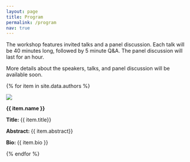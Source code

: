 ```yaml
---
layout: page
title: Program
permalink: /program
nav: true
---
```


The workshop features invited talks and a panel discussion. 
Each talk will be 40 minutes long, followed by 5 minute Q&A. 
The panel discussion will last for an hour. 

More details about the speakers, talks, and panel discussion will be available soon.


{% for item in site.data.authors %}

<img class="author-img" src="/assets/img/{{item.img}}">

<!-- 
**{{ item.name }}**

**Title:** {{ item.title}} 


**Abstract:** {{ item.abstract}} 

**Bio:**    {{ item.bio }} 
-->

<div class="author-container">
<p class="author-name"> <strong> {{ item.name }}  </strong>   </p>
<p>  <strong> Title: </strong>  {{ item.title}}   </p>
<p> <strong> Abstract: </strong>  {{ item.abstract}}   </p>
<p> <strong> Bio: </strong>    {{ item.bio }}   </p>
</div>


{% endfor %}
